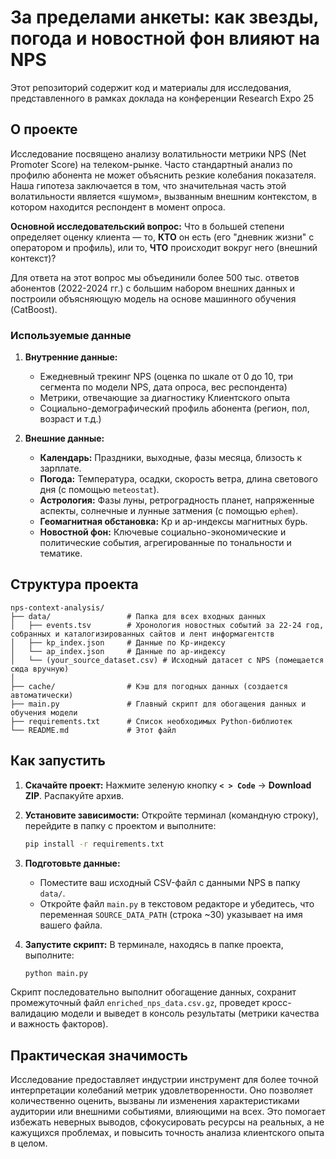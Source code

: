 # За пределами анкеты: как звезды, погода и новостной фон влияют на NPS

Этот репозиторий содержит код и материалы для исследования, представленного в рамках доклада на конференции Researсh Expo 25 

## О проекте

Исследование посвящено анализу волатильности метрики NPS (Net Promoter Score) на телеком-рынке. 
Часто стандартный анализ по профилю абонента не может объяснить резкие колебания показателя.
Наша гипотеза заключается в том, что значительная часть этой волатильности является «шумом», вызванным внешним контекстом, в котором находится респондент в момент опроса.

**Основной исследовательский вопрос:** Что в большей степени определяет оценку клиента — то, **КТО** он есть (его "дневник жизни" с оператором и профиль), или то, **ЧТО** происходит вокруг него (внешний контекст)?

Для ответа на этот вопрос мы объединили более 500 тыс. ответов абонентов (2022-2024 гг.) с большим набором внешних данных и построили объясняющую модель на основе машинного обучения (CatBoost).

### Используемые данные

1.  **Внутренние данные:**
    *   Ежедневный трекинг NPS (оценка по шкале от 0 до 10, три сегмента по модели NPS, дата опроса, вес респондента)
    *   Метрики, отвечающие за диагностику Клиентского опыта
    *   Социально-демографический профиль абонента (регион, пол, возраст и т.д.)
      
2.  **Внешние данные:**
    *   **Календарь:** Праздники, выходные, фазы месяца, близость к зарплате.
    *   **Погода:** Температура, осадки, скорость ветра, длина светового дня (с помощью `meteostat`).
    *   **Астрология:** Фазы луны, ретроградность планет, напряженные аспекты, солнечные и лунные затмения (с помощью `ephem`).
    *   **Геомагнитная обстановка:** Kp и ap-индексы магнитных бурь.
    *   **Новостной фон:** Ключевые социально-экономические и политические события, агрегированные по тональности и тематике.

## Структура проекта

```
nps-context-analysis/
├── data/                 # Папка для всех входных данных
│   ├── events.tsv        # Хронология новостных событий за 22-24 год, собранных и каталогизированных сайтов и лент информагентств
│   ├── kp_index.json     # Данные по Kp-индексу
│   └── ap_index.json     # Данные по ap-индексу
│   └── (your_source_dataset.csv) # Исходный датасет с NPS (помещается сюда вручную)
│
├── cache/                # Кэш для погодных данных (создается автоматически)
├── main.py               # Главный скрипт для обогащения данных и обучения модели
├── requirements.txt      # Список необходимых Python-библиотек
└── README.md             # Этот файл
```

## Как запустить

1.  **Скачайте проект:**
    Нажмите зеленую кнопку **`< > Code`** -> **Download ZIP**. Распакуйте архив.

2.  **Установите зависимости:**
    Откройте терминал (командную строку), перейдите в папку с проектом и выполните:
    ```bash
    pip install -r requirements.txt
    ```

3.  **Подготовьте данные:**
    *   Поместите ваш исходный CSV-файл с данными NPS в папку `data/`.
    *   Откройте файл `main.py` в текстовом редакторе и убедитесь, что переменная `SOURCE_DATA_PATH` (строка ~30) указывает на имя вашего файла.

4.  **Запустите скрипт:**
    В терминале, находясь в папке проекта, выполните:
    ```bash
    python main.py
    ```

Скрипт последовательно выполнит обогащение данных, сохранит промежуточный файл `enriched_nps_data.csv.gz`, проведет кросс-валидацию модели и выведет в консоль результаты (метрики качества и важность факторов).

## Практическая значимость

Исследование предоставляет индустрии инструмент для более точной интерпретации колебаний метрик удовлетворенности. Оно позволяет количественно оценить, вызваны ли изменения характеристиками аудитории или внешними событиями, влияющими на всех.
Это помогает избежать неверных выводов, сфокусировать ресурсы на реальных, а не кажущихся проблемах, и повысить точность анализа клиентского опыта в целом.

